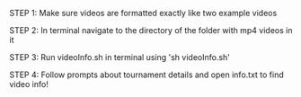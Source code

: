 STEP 1:
Make sure videos are formatted exactly like two example videos

STEP 2:
In terminal navigate to the directory of the folder with mp4 videos in it

STEP 3:
Run videoInfo.sh in terminal using 'sh videoInfo.sh'

STEP 4:
Follow prompts about tournament details and open info.txt to find video info!
